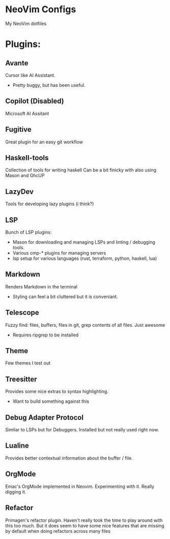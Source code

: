 # NeoVim Configs

My NeoVim dotfiles

# Plugins:

## Avante
Cursor like AI Assistant.
- Pretty buggy, but has been useful.

## Copilot (Disabled)
Microsoft AI Assitant

## Fugitive
Great plugin for an easy git workflow

## Haskell-tools
Collection of tools for writing haskell
Can be a bit finicky with also using Mason and GhcUP

## LazyDev
Tools for developing lazy plugins (i think?)

## LSP
Bunch of LSP plugins:
- Mason for downloading and managing LSPs and linting / debugging tools.
- Various cmp-* plugins for managing servers
- lsp setup for various languages (rust, terraform, python, haskell, lua)

## Markdown
Renders Markdown in the terminal
- Styling can feel a bit cluttered but it is conveniant.

## Telescope
Fuzzy find: files, buffers, files in git, grep contents of all files. Just awesome
- Requires ripgrep to be installed

## Theme
Few themes I test out

## Treesitter
Provides some nice extras to syntax highlighting.
- Want to build something against this

## Debug Adapter Protocol
Simliar to LSPs but for Debuggers. Installed but not really used right now.

## Lualine
Provides better contextual information about the buffer / file.

## OrgMode
Emac's OrgMode implemented in Neovim. Experimenting with it. Really digging it.

## Refactor
Primagen's refactor plugin. Haven't really took the time to play around with this too much. But it does seem to have
some nice features that are missing by default when doing refactors across many files

